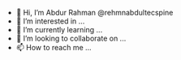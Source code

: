 - 👋 Hi, I’m Abdur Rahman @rehmnabdultecspine
- 👀 I’m interested in ...
- 🌱 I’m currently learning ...
- 💞️ I’m looking to collaborate on ...
- 📫 How to reach me ...

<!---
rehmnabdultecspine/rehmnabdultecspine is a ✨ special ✨ repository because its `README.md` (this file) appears on your GitHub profile.
You can click the Preview link to take a look at your changes.
--->

